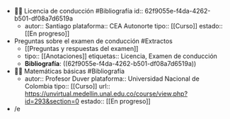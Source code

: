- 👨‍🏫 Licencia de conducción #Bibliografía
  id:: 62f9055e-f4da-4262-b501-df08a7d6519a
	- autor:: Santiago 
	  plataforma:: CEA Autonorte
	  tipo:: [[Curso]]
	  estado:: [[En progreso]]
- Preguntas sobre el examen de conducción #Extractos
	- [[Preguntas y respuestas del examen]]
	- tipo:: [[Anotaciones]]
	  etiquetas:: Licencia, Examen de conducción
	- **Bibliografía**: ((62f9055e-f4da-4262-b501-df08a7d6519a))
- 👨‍🏫 Matemáticas básicas #Bibliografía
	- autor:: Profesor Duver
	  plataforma:: Universidad Nacional de Colombia
	  tipo:: [[Curso]]
	  url:: https://unvirtual.medellin.unal.edu.co/course/view.php?id=293&section=0
	  estado::  [[En progreso]]
- /e